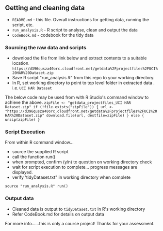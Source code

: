 ## Getting and cleaning data 

* `README.md` - this file. Overall instructions for getting data, running the script, etc.
* `run_analysis.R`  - R script to analyse, clean and output the data
* `CodeBook.md`  - codebook for the tidy data  

### Sourcing the raw data and scripts
* download the file from link below and extract contents to a suitable location. 
    `https://d396qusza40orc.cloudfront.net/getdata%2Fprojectfiles%2FUCI%20HAR%20Dataset.zip`
* Save R script "run_analysis.R" from this repo to your working directory.
* In R, set working directory to point to top level folder in extracted data . i.e. `UCI HAR Dataset`

The below code may be used from with R Studio's command window to achieve the above.
    `zipFile <- "getdata_projectfiles_UCI HAR Dataset.zip"
    if (!file.exists("zipFile")) {
        url <- "https://d396qusza40orc.cloudfront.net/getdata%2Fprojectfiles%2FUCI%20HAR%20Dataset.zip"
        download.file(url, destfile=zipFile)
    } else {
        unzip(zipFile)
    }`
    
### Script Execution
From within R command window...
* source the supplied R script
* call the function run()
* when prompted, confirm (y/n) to question on working directory check
* wait for script execution to complete... progress messages are displayed. 
* verify 'tidyDataset.txt" in working directory when complete

 `source "run_analysis.R"
  run()`

### Output data
* Cleaned data is output to `tidyDataset.txt` in R's working directory
* Refer CodeBook.md for details on output data

For more info......this is only a course project! Thanks for your assessment.